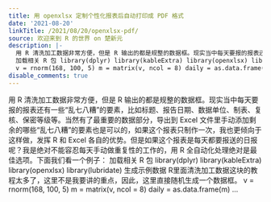 ```yaml
---
title: 用 openxlsx 定制个性化报表后自动打印成 PDF 格式
date: '2021-08-20'
linkTitle: /2021/08/20/openxlsx-pdf/
source: 欢迎来到 R 的世界 on 楚新元
description: |-
  用 R 清洗加工数据非常方便，但是 R 输出的都是规整的数据框。现实当中每天要报的报表还有一些“乱七八糟”的要素，比如标题、报告日期、数据单位、制表、复核、保密等级等。当然有了最重要的数据部分，导出到 Excel 文件里手动添加剩余的哪些“乱七八糟”的要素也是可以的，如果这个报表只制作一次，我也更倾向于这样做，发挥 R 和 Excel 各自的优势。但是如果这个报表是每天都要报送的日报呢？我是绝对不能容忍每天手动做重复性的工作的，用 R 全自动化处理绝对是最佳选项。下面我们看一个例子：
  加载相关 R 包 library(dplyr) library(kableExtra) library(openxlsx) library(lubridate) 生成示例数据 R里面清洗加工数据这块的教程太多了，这里不是我要讲的重点，因此，这里直接随机生成一个数据框。
  v = rnorm(168, 100, 5) m = matrix(v, ncol = 8) daily = as.data.frame(m) ...
disable_comments: true
---
```

用 R 清洗加工数据非常方便，但是 R 输出的都是规整的数据框。现实当中每天要报的报表还有一些“乱七八糟”的要素，比如标题、报告日期、数据单位、制表、复核、保密等级等。当然有了最重要的数据部分，导出到 Excel 文件里手动添加剩余的哪些“乱七八糟”的要素也是可以的，如果这个报表只制作一次，我也更倾向于这样做，发挥 R 和 Excel 各自的优势。但是如果这个报表是每天都要报送的日报呢？我是绝对不能容忍每天手动做重复性的工作的，用 R 全自动化处理绝对是最佳选项。下面我们看一个例子：
加载相关 R 包 library(dplyr) library(kableExtra) library(openxlsx) library(lubridate) 生成示例数据 R里面清洗加工数据这块的教程太多了，这里不是我要讲的重点，因此，这里直接随机生成一个数据框。
v = rnorm(168, 100, 5) m = matrix(v, ncol = 8) daily = as.data.frame(m) ...